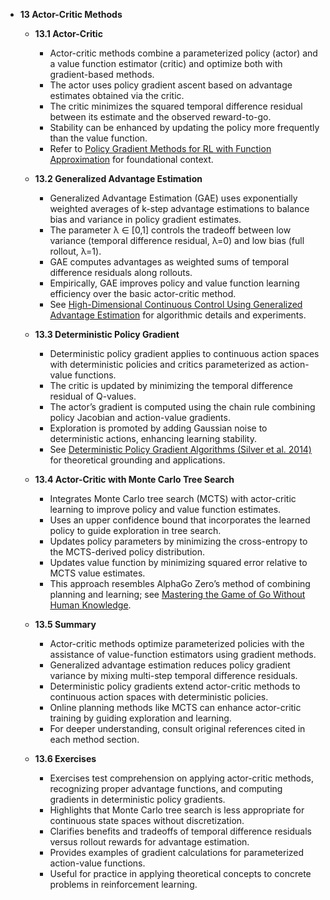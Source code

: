 - **13 Actor-Critic Methods**
  - **13.1 Actor-Critic**
    - Actor-critic methods combine a parameterized policy (actor) and a value function estimator (critic) and optimize both with gradient-based methods.
    - The actor uses policy gradient ascent based on advantage estimates obtained via the critic.
    - The critic minimizes the squared temporal difference residual between its estimate and the observed reward-to-go.
    - Stability can be enhanced by updating the policy more frequently than the value function.
    - Refer to [Policy Gradient Methods for RL with Function Approximation](https://papers.nips.cc/paper/1999/hash/464d828b85b67f66b9722a5b2166d7aa-Abstract.html) for foundational context.

  - **13.2 Generalized Advantage Estimation**
    - Generalized Advantage Estimation (GAE) uses exponentially weighted averages of k-step advantage estimations to balance bias and variance in policy gradient estimates.
    - The parameter λ ∈ [0,1] controls the tradeoff between low variance (temporal difference residual, λ=0) and low bias (full rollout, λ=1).
    - GAE computes advantages as weighted sums of temporal difference residuals along rollouts.
    - Empirically, GAE improves policy and value function learning efficiency over the basic actor-critic method.
    - See [High-Dimensional Continuous Control Using Generalized Advantage Estimation](https://arxiv.org/abs/1506.02438) for algorithmic details and experiments.

  - **13.3 Deterministic Policy Gradient**
    - Deterministic policy gradient applies to continuous action spaces with deterministic policies and critics parameterized as action-value functions.
    - The critic is updated by minimizing the temporal difference residual of Q-values.
    - The actor’s gradient is computed using the chain rule combining policy Jacobian and action-value gradients.
    - Exploration is promoted by adding Gaussian noise to deterministic actions, enhancing learning stability.
    - See [Deterministic Policy Gradient Algorithms (Silver et al. 2014)](https://proceedings.mlr.press/v32/silver14.html) for theoretical grounding and applications.

  - **13.4 Actor-Critic with Monte Carlo Tree Search**
    - Integrates Monte Carlo tree search (MCTS) with actor-critic learning to improve policy and value function estimates.
    - Uses an upper confidence bound that incorporates the learned policy to guide exploration in tree search.
    - Updates policy parameters by minimizing the cross-entropy to the MCTS-derived policy distribution.
    - Updates value function by minimizing squared error relative to MCTS value estimates.
    - This approach resembles AlphaGo Zero’s method of combining planning and learning; see [Mastering the Game of Go Without Human Knowledge](https://www.nature.com/articles/nature24270).

  - **13.5 Summary**
    - Actor-critic methods optimize parameterized policies with the assistance of value-function estimators using gradient methods.
    - Generalized advantage estimation reduces policy gradient variance by mixing multi-step temporal difference residuals.
    - Deterministic policy gradients extend actor-critic methods to continuous action spaces with deterministic policies.
    - Online planning methods like MCTS can enhance actor-critic training by guiding exploration and learning.
    - For deeper understanding, consult original references cited in each method section.

  - **13.6 Exercises**
    - Exercises test comprehension on applying actor-critic methods, recognizing proper advantage functions, and computing gradients in deterministic policy gradients.
    - Highlights that Monte Carlo tree search is less appropriate for continuous state spaces without discretization.
    - Clarifies benefits and tradeoffs of temporal difference residuals versus rollout rewards for advantage estimation.
    - Provides examples of gradient calculations for parameterized action-value functions.
    - Useful for practice in applying theoretical concepts to concrete problems in reinforcement learning.
